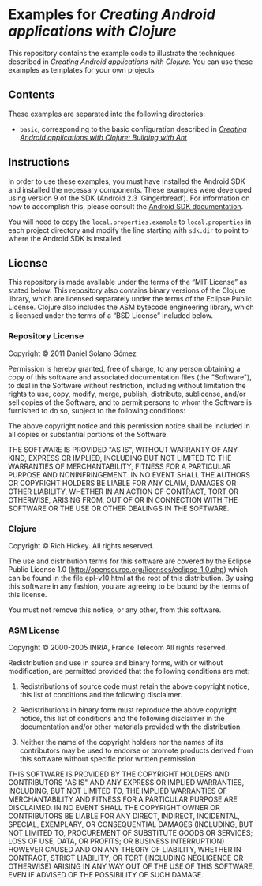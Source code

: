 Examples for *Creating Android applications with Clojure*
=========================================================

This repository contains the example code to illustrate the techniques
described in *Creating Android applications with Clojure*.  You can use these
examples as templates for your own projects

Contents
--------

These examples are separated into the following directories:

* `basic`, corresponding to the basic configuration described in
  *[Creating Android applications with Clojure: Building with Ant][p2]*


[p2]: http://www.deepbluelambda.org/programming/clojure/creating-android-applications-with-clojure--building-with-ant


Instructions
------------

In order to use these examples, you must have installed the Android SDK and
installed the necessary components.  These examples were developed using
version 9 of the SDK (Android 2.3 ‘Gingerbread’).  For information on how
to accomplish this, please consult the [Android SDK documentation][sdk].

[sdk]: http://developer.android.com/sdk/index.html

You will need to copy the `local.properties.example` to `local.properties` in
each project directory and modify the line starting with `sdk.dir` to point to
where the Android SDK is installed.


License
-------

This repository is made available under the terms of the “MIT License” as
stated below.  This repository also contains binary versions of the Clojure
library, which are licensed separately under the terms of the Eclipse Public
License.  Clojure also includes the ASM bytecode engineering library, which is
licensed under the terms of a “BSD License” included below.

### Repository License

Copyright © 2011 Daniel Solano Gómez

Permission is hereby granted, free of charge, to any person obtaining a copy of
this software and associated documentation files (the "Software"), to deal in
the Software without restriction, including without limitation the rights to
use, copy, modify, merge, publish, distribute, sublicense, and/or sell copies
of the Software, and to permit persons to whom the Software is furnished to do
so, subject to the following conditions:

The above copyright notice and this permission notice shall be included in all
copies or substantial portions of the Software.

THE SOFTWARE IS PROVIDED "AS IS", WITHOUT WARRANTY OF ANY KIND, EXPRESS OR
IMPLIED, INCLUDING BUT NOT LIMITED TO THE WARRANTIES OF MERCHANTABILITY,
FITNESS FOR A PARTICULAR PURPOSE AND NONINFRINGEMENT. IN NO EVENT SHALL THE
AUTHORS OR COPYRIGHT HOLDERS BE LIABLE FOR ANY CLAIM, DAMAGES OR OTHER
LIABILITY, WHETHER IN AN ACTION OF CONTRACT, TORT OR OTHERWISE, ARISING FROM,
OUT OF OR IN CONNECTION WITH THE SOFTWARE OR THE USE OR OTHER DEALINGS IN THE
SOFTWARE.


### Clojure

Copyright © Rich Hickey.
All rights reserved.

The use and distribution terms for this software are covered by the Eclipse
Public License 1.0 (http://opensource.org/licenses/eclipse-1.0.php) which can
be found in the file epl-v10.html at the root of this distribution.  By using
this software in any fashion, you are agreeing to be bound by the terms of this
license.

You must not remove this notice, or any other, from this software.


### ASM License

Copyright © 2000-2005 INRIA, France Telecom
All rights reserved.

Redistribution and use in source and binary forms, with or without
modification, are permitted provided that the following conditions are met:

1. Redistributions of source code must retain the above copyright notice, this
   list of conditions and the following disclaimer.

2. Redistributions in binary form must reproduce the above copyright notice,
   this list of conditions and the following disclaimer in the documentation
   and/or other materials provided with the distribution.

3. Neither the name of the copyright holders nor the names of its contributors
   may be used to endorse or promote products derived from this software
   without specific prior written permission.

THIS SOFTWARE IS PROVIDED BY THE COPYRIGHT HOLDERS AND CONTRIBUTORS "AS IS" AND
ANY EXPRESS OR IMPLIED WARRANTIES, INCLUDING, BUT NOT LIMITED TO, THE IMPLIED
WARRANTIES OF MERCHANTABILITY AND FITNESS FOR A PARTICULAR PURPOSE ARE
DISCLAIMED. IN NO EVENT SHALL THE COPYRIGHT OWNER OR CONTRIBUTORS BE LIABLE FOR
ANY DIRECT, INDIRECT, INCIDENTAL, SPECIAL, EXEMPLARY, OR CONSEQUENTIAL DAMAGES
(INCLUDING, BUT NOT LIMITED TO, PROCUREMENT OF SUBSTITUTE GOODS OR SERVICES;
LOSS OF USE, DATA, OR PROFITS; OR BUSINESS INTERRUPTION) HOWEVER CAUSED AND ON
ANY THEORY OF LIABILITY, WHETHER IN CONTRACT, STRICT LIABILITY, OR TORT
(INCLUDING NEGLIGENCE OR OTHERWISE) ARISING IN ANY WAY OUT OF THE USE OF THIS
SOFTWARE, EVEN IF ADVISED OF THE POSSIBILITY OF SUCH DAMAGE.
